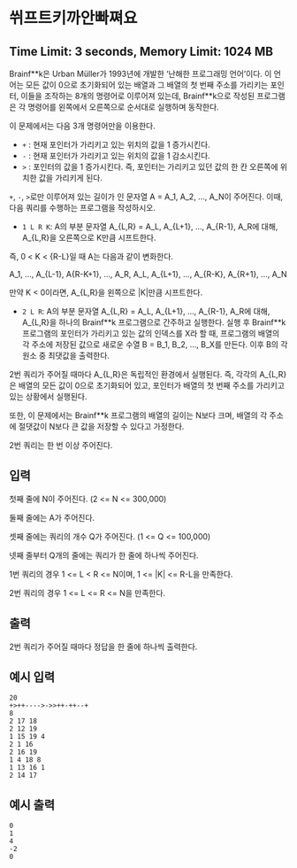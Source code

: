 # 쒸프트키까안빠쪄요
## Time Limit: 3 seconds, Memory Limit: 1024 MB

Brainf\*\*k은 Urban Müller가 1993년에 개발한 ‘난해한 프로그래밍 언어’이다. 이 언어는 모든 값이 0으로 초기화되어 있는 배열과 그 배열의 첫 번째 주소를 가리키는 포인터, 이들을 조작하는 8개의 명령어로 이루어져 있는데, Brainf\*\*k으로 작성된 프로그램은 각 명령어를 왼쪽에서 오른쪽으로 순서대로 실행하며 동작한다.

이 문제에서는 다음 3개 명령어만을 이용한다.

* ```+``` : 현재 포인터가 가리키고 있는 위치의 값을 1 증가시킨다.
* ```-``` : 현재 포인터가 가리키고 있는 위치의 값을 1 감소시킨다.
* ```>``` : 포인터의 값을 1 증가시킨다. 즉, 포인터는 가리키고 있던 값의 한 칸 오른쪽에 위치한 값을 가리키게 된다.

```+```, ```-```, ```>```로만 이루어져 있는 길이가 인 문자열 A = A_1, A_2, ..., A_N이 주어진다. 이때, 다음 쿼리를 수행하는 프로그램을 작성하시오.

* ```1 L R K```: A의 부분 문자열 A_{L,R} = A_L, A_{L+1}, ..., A_{R-1}, A_R에 대해, A_{L,R}을 오른쪽으로 K만큼 시프트한다.

즉, 0 < K < {R-L}일 때 A는 다음과 같이 변화한다.

A_1, ..., A_{L-1}, A{R-K+1}, ..., A_R, A_L, A_{L+1}, ..., A_{R-K}, A_{R+1}, ..., A_N

만약 K < 0이라면, A_{L,R}을 왼쪽으로 |K|만큼 시프트한다.

* ```2 L R```: A의 부분 문자열 A_{L,R} = A_L, A_{L+1}, ..., A_{R-1}, A_R에 대해, A_{L,R}을 하나의 Brainf\*\*k 프로그램으로 간주하고 실행한다. 실행 후 Brainf\*\*k 프로그램의 포인터가 가리키고 있는 값의 인덱스를 X라 할 때, 프로그램의 배열의 각 주소에 저장된 값으로 새로운 수열 B = B_1, B_2, ..., B_X를 만든다. 이후 B의 각 원소 중 최댓값을 출력한다.

2번 쿼리가 주어질 때마다 A_{L,R}은 독립적인 환경에서 실행된다. 즉, 각각의 A_{L,R}은 배열의 모든 값이 0으로 초기화되어 있고, 포인터가 배열의 첫 번째 주소를 가리키고 있는 상황에서 실행된다.

또한, 이 문제에서는 Brainf\*\*k 프로그램의 배열의 길이는 N보다 크며, 배열의 각 주소에 절댓값이 N보다 큰 값을 저장할 수 있다고 가정한다.

2번 쿼리는 한 번 이상 주어진다.

## 입력
첫째 줄에 N이 주어진다. (2 <= N <= 300,000)

둘째 줄에는 A가 주어진다.

셋째 줄에는 쿼리의 개수 Q가 주어진다. (1 <= Q <= 100,000)

넷째 줄부터 Q개의 줄에는 쿼리가 한 줄에 하나씩 주어진다.

1번 쿼리의 경우 1 <= L < R <= N이며, 1 <= |K| <= R-L을 만족한다.

2번 쿼리의 경우 1 <= L <= R <= N을 만족한다.

## 출력
2번 쿼리가 주어질 때마다 정답을 한 줄에 하나씩 출력한다.

## 예시 입력
```
20
+>++---->->>++-++--+
8
2 17 18
2 12 19
1 15 19 4
2 1 16
2 16 19
1 4 18 8
1 13 16 1
2 14 17
```

## 예시 출력
```
0
1
4
-2
0
```